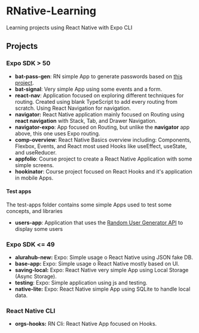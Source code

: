 # RNative-Learning

Learning projects using React Native with Expo CLI

## Projects

### Expo SDK > 50

- **bat-pass-gen**: RN simple App to generate passwords based on [this project](https://github.com/felipeAguiarCode/react-native-bat-pass-generator).
- **bat-signal**: Very simple App using some events and a form.
- **react-nav**: Application focused on exploring different techniques for routing. Created using blank TypeScript to add every routing from scratch. Using React Navigation for navigation.
- **navigator:** React Native application mainly focused on Routing using **react navigation** with Stack, Tab, and Drawer Navigation.
- **navigator-expo**: App focused on Routing, but unlike the **navigator** app above, this one uses Expo routing.
- **comp-overview**: React Native Basics overview including: Components, Flexbox, Events, and React most used Hooks like useEffect, useState, and useReducer.
- **appfolio**: Course project to create a React Native Application with some simple screens.
- **hookinator**: Course project focused on React Hooks and it's application in mobile Apps.

#### Test apps

The test-apps folder contains some simple Apps used to test some concepts, and libraries

- **users-app**: Application that uses the [Random User Generator API](https://randomuser.me) to display some users

### Expo SDK <= 49

- **alurahub-new:** Expo: Simple usage o React Native using JSON fake DB.
- **base-app:** Expo: Simple usage o React Native mostly based on UI.
- **saving-local:** Expo: React Native very simple App using Local Storage (Async Storage).
- **testing**: Expo: Simple application using js and testing.
- **native-lite:** Expo: React Native simple App using SQLite to handle local data.

### React Native CLI

- **orgs-hooks:** RN Cli: React Native App focused on Hooks.

